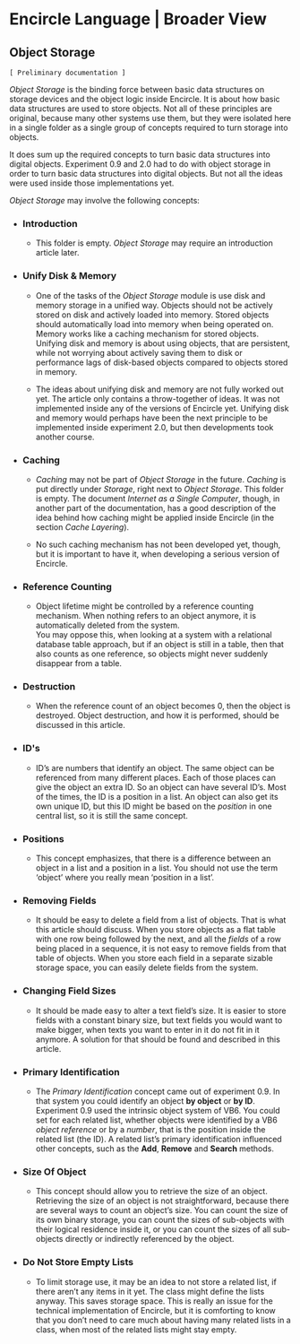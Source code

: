 ﻿Encircle Language | Broader View
================================

Object Storage
--------------

`[ Preliminary documentation ]`

*Object Storage* is the binding force between basic data structures on storage devices and the object logic inside Encircle. It is about how basic data structures are used to store objects. Not all of these principles are original, because many other systems use them, but they were isolated here in a single folder as a single group of concepts required to turn storage into objects.

It does sum up the required concepts to turn basic data structures into digital objects. Experiment 0.9 and 2.0 had to do with object storage in order to turn basic data structures into digital objects. But not all the ideas were used inside those implementations yet.

*Object Storage* may involve the following concepts:

- ### Introduction

    - This folder is empty. *Object Storage* may require an introduction article later.

- ### Unify Disk & Memory

    - One of the tasks of the *Object Storage* module is use disk and memory storage in a unified way. Objects should not be actively stored on disk and actively loaded into memory. Stored objects should automatically load into memory when being operated on. Memory works like a caching mechanism for stored objects. Unifying disk and memory is about using objects, that are persistent, while not worrying about actively saving them to disk or performance lags of disk-based objects compared to objects stored in memory.

    - The ideas about unifying disk and memory are not fully worked out yet. The article only contains a throw-together of ideas. It was not implemented inside any of the versions of Encircle yet. Unifying disk and memory would perhaps have been the next principle to be implemented inside experiment 2.0, but then developments took another course.

- ### Caching

    - *Caching* may not be part of *Object Storage* in the future. *Caching* is put directly under *Storage*, right next to *Object Storage*. This folder is empty. The document *Internet as a Single Computer*, though, in another part of the documentation, has a good description of the idea behind how caching might be applied inside Encircle (in the section *Cache Layering*).

    - No such caching mechanism has not been developed yet, though, but it is important to have it, when developing a serious version of Encircle.

- ### Reference Counting

    - Object lifetime might be controlled by a reference counting mechanism. When nothing refers to an object anymore, it is automatically deleted from the system.  
    You may oppose this, when looking at a system with a relational database table approach, but if an object is still in a table, then that also counts as one reference, so objects might never suddenly disappear from a table.

- ### Destruction

    - When the reference count of an object becomes 0, then the object is destroyed. Object destruction, and how it is performed, should be discussed in this article.

- ### ID's

    - ID’s are numbers that identify an object. The same object can be referenced from many different places. Each of those places can give the object an extra ID. So an object can have several ID’s. Most of the times, the ID is a position in a list. An object can also get its own unique ID, but this ID might be based on the *position* in one central list, so it is still the same concept.

- ### Positions

    - This concept emphasizes, that there is a difference between an object in a list and a position in a list. You should not use the term ‘object’ where you really mean ‘position in a list’.

- ### Removing Fields

    - It should be easy to delete a field from a list of objects. That is what this article should discuss. When you store objects as a flat table with one row being followed by the next, and all the *fields* of a row being placed in a sequence, it is not easy to remove fields from that table of objects. When you store each field in a separate sizable storage space, you can easily delete fields from the system.

- ### Changing Field Sizes

    - It should be made easy to alter a text field’s size. It is easier to store fields with a constant binary size, but text fields you would want to make bigger, when texts you want to enter in it do not fit in it anymore. A solution for that should be found and described in this article.

- ### Primary Identification

    - The *Primary Identification* concept came out of experiment 0.9. In that system you could identify an object __by object__ or __by ID__. Experiment 0.9 used the intrinsic object system of VB6. You could set for each related list, whether objects were identified by a VB6 *object reference* or by a *number*, that is the position inside the related list (the ID). A related list’s primary identification influenced other concepts, such as the __Add__, __Remove__ and __Search__ methods.

- ### Size Of Object

    - This concept should allow you to retrieve the size of an object. Retrieving the size of an object is not straightforward, because there are several ways to count an object’s size. You can count the size of its own binary storage, you can count the sizes of sub-objects with their logical residence inside it, or you can count the sizes of all sub-objects directly or indirectly referenced by the object.

- ### Do Not Store Empty Lists

    - To limit storage use, it may be an idea to not store a related list, if there aren’t any items in it yet. The class might define the lists anyway. This saves storage space. This is really an issue for the technical implementation of Encircle, but it is comforting to know that you don’t need to care much about having many related lists in a class, when most of the related lists might stay empty.  

